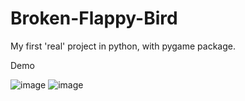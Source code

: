 # Broken-Flappy-Bird

My first 'real' project in python, with pygame package.

Demo

![image](https://user-images.githubusercontent.com/84713087/119337442-08f24980-bcb9-11eb-923d-4b476f902ed6.png)
![image](https://user-images.githubusercontent.com/84713087/119337414-fe37b480-bcb8-11eb-816c-b10804514e00.png)

